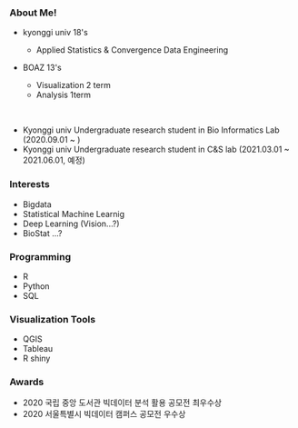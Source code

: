 ### About Me!
- kyonggi univ 18's 
  - Applied Statistics & Convergence Data Engineering
 
- BOAZ 13's 
  - Visualization 2 term
  - Analysis 1term

</br>

- Kyonggi univ Undergraduate research student in Bio Informatics Lab (2020.09.01 ~ )
- Kyonggi univ Undergraduate research student in C&S lab (2021.03.01 ~ 2021.06.01, 예정)

### Interests
- Bigdata
- Statistical Machine Learnig
- Deep Learning (Vision...?)
- BioStat ...?

### Programming
- R
- Python
- SQL

### Visualization Tools
- QGIS
- Tableau
- R shiny


### Awards
- 2020 국립 중앙 도서관 빅데이터 분석 활용 공모전 최우수상
- 2020 서울특별시 빅데이터 캠퍼스 공모전 우수상



<!--
**GGoYoungHee/GGoYoungHee** is a ✨ _special_ ✨ repository because its `README.md` (this file) appears on your GitHub profile.

Here are some ideas to get you started:

- 🔭 I’m currently working on ...
- 🌱 I’m currently learning ...
- 👯 I’m looking to collaborate on ...
- 🤔 I’m looking for help with ...
- 💬 Ask me about ...
- 📫 How to reach me: ...
- 😄 Pronouns: ...
- ⚡ Fun fact: ...
-->
